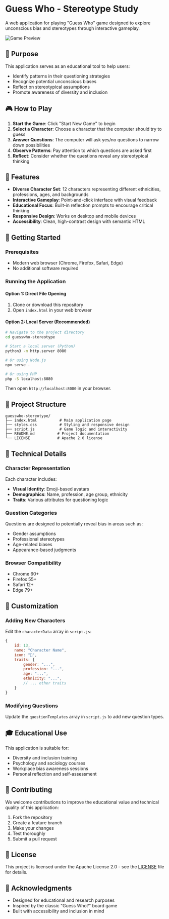 # Guess Who - Stereotype Study

A web application for playing "Guess Who" game designed to explore unconscious bias and stereotypes through interactive gameplay.

![Game Preview](https://github.com/user-attachments/assets/ac8754fa-087a-4071-bac7-e8a5a6513b1a)

## 🎯 Purpose

This application serves as an educational tool to help users:
- Identify patterns in their questioning strategies
- Recognize potential unconscious biases
- Reflect on stereotypical assumptions
- Promote awareness of diversity and inclusion

## 🎮 How to Play

1. **Start the Game**: Click "Start New Game" to begin
2. **Select a Character**: Choose a character that the computer should try to guess
3. **Answer Questions**: The computer will ask yes/no questions to narrow down possibilities
4. **Observe Patterns**: Pay attention to which questions are asked first
5. **Reflect**: Consider whether the questions reveal any stereotypical thinking

## 🌟 Features

- **Diverse Character Set**: 12 characters representing different ethnicities, professions, ages, and backgrounds
- **Interactive Gameplay**: Point-and-click interface with visual feedback
- **Educational Focus**: Built-in reflection prompts to encourage critical thinking
- **Responsive Design**: Works on desktop and mobile devices
- **Accessibility**: Clean, high-contrast design with semantic HTML

## 🚀 Getting Started

### Prerequisites
- Modern web browser (Chrome, Firefox, Safari, Edge)
- No additional software required

### Running the Application

#### Option 1: Direct File Opening
1. Clone or download this repository
2. Open `index.html` in your web browser

#### Option 2: Local Server (Recommended)
```bash
# Navigate to the project directory
cd guesswho-stereotype

# Start a local server (Python)
python3 -m http.server 8080

# Or using Node.js
npx serve .

# Or using PHP
php -S localhost:8080
```

Then open `http://localhost:8080` in your browser.

## 📁 Project Structure

```
guesswho-stereotype/
├── index.html          # Main application page
├── styles.css          # Styling and responsive design
├── script.js           # Game logic and interactivity
├── README.md          # Project documentation
└── LICENSE            # Apache 2.0 license
```

## 🎨 Technical Details

### Character Representation
Each character includes:
- **Visual Identity**: Emoji-based avatars
- **Demographics**: Name, profession, age group, ethnicity
- **Traits**: Various attributes for questioning logic

### Question Categories
Questions are designed to potentially reveal bias in areas such as:
- Gender assumptions
- Professional stereotypes
- Age-related biases
- Appearance-based judgments

### Browser Compatibility
- Chrome 60+
- Firefox 55+
- Safari 12+
- Edge 79+

## 🔧 Customization

### Adding New Characters
Edit the `characterData` array in `script.js`:

```javascript
{
    id: 13,
    name: "Character Name",
    icon: "👤",
    traits: {
        gender: "...",
        profession: "...",
        age: "...",
        ethnicity: "...",
        // ... other traits
    }
}
```

### Modifying Questions
Update the `questionTemplates` array in `script.js` to add new question types.

## 🎓 Educational Use

This application is suitable for:
- Diversity and inclusion training
- Psychology and sociology courses
- Workplace bias awareness sessions
- Personal reflection and self-assessment

## 🤝 Contributing

We welcome contributions to improve the educational value and technical quality of this application:

1. Fork the repository
2. Create a feature branch
3. Make your changes
4. Test thoroughly
5. Submit a pull request

## 📄 License

This project is licensed under the Apache License 2.0 - see the [LICENSE](LICENSE) file for details.

## 🙏 Acknowledgments

- Designed for educational and research purposes
- Inspired by the classic "Guess Who?" board game
- Built with accessibility and inclusion in mind
